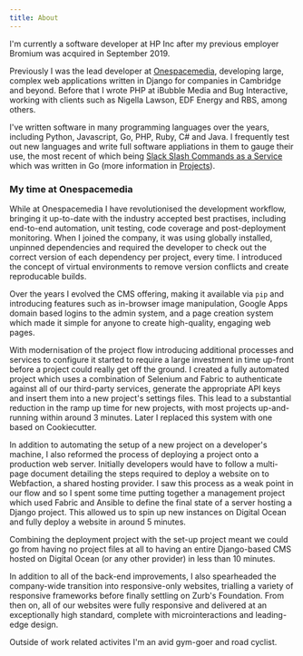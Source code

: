 ```yaml
---
title: About
---
```


I'm currently a software developer at HP Inc after my previous employer Bromium was acquired in September 2019.

Previously I was the lead developer at [Onespacemedia](http://www.onespacemedia.com/), developing large, complex web applications written in Django for companies in Cambridge and beyond. Before that I wrote PHP at iBubble Media and Bug Interactive, working with clients such as Nigella Lawson, EDF Energy and RBS, among others.

I've written software in many programming languages over the years, including Python, Javascript, Go, PHP, Ruby, C# and Java. I frequently test out new languages and write full software appliations in them to gauge their use, the most recent of which being [Slack Slash Commands as a Service](https://sscaas.eu/) which was written in Go (more information in [Projects](/projects/)).

### My time at Onespacemedia
While at Onespacemedia I have revolutionised the development workflow, bringing it up-to-date with the industry accepted best practises, including end-to-end automation, unit testing, code coverage and post-deployment monitoring.  When I joined the company, it was using globally installed, unpinned dependencies and required the developer to check out the correct version of each dependency per project, every time.  I introduced the concept of virtual environments to remove version conflicts and create reproducable builds.

Over the years I evolved the CMS offering, making it available via `pip` and introducing features such as in-browser image manipulation, Google Apps domain based logins to the admin system, and a page creation system which made it simple for anyone to create high-quality, engaging web pages.

With modernisation of the project flow introducing additional processes and services to configure it started to require a large investment in time up-front before a project could really get off the ground.  I created a fully automated project which uses a combination of Selenium and Fabric to authenticate against all of our third-party services, generate the appropriate API keys and insert them into a new project's settings files.  This lead to a substantial reduction in the ramp up time for new projects, with most projects up-and-running within around 3 minutes. Later I replaced this system with one based on Cookiecutter.

In addition to automating the setup of a new project on a developer's machine, I also reformed the process of deploying a project onto a production web server.  Initially developers would have to follow a multi-page document detailing the steps required to deploy a website on to Webfaction, a shared hosting provider.  I saw this process as a weak point in our flow and so I spent some time putting together a management project which used Fabric and Ansible to define the final state of a server hosting a Django project.  This allowed us to spin up new instances on Digital Ocean and fully deploy a website in around 5 minutes.

Combining the deployment project with the set-up project meant we could go from having no project files at all to having an entire Django-based CMS hosted on Digital Ocean (or any other provider) in less than 10 minutes.

In addition to all of the back-end improvements, I also spearheaded the company-wide transition into responsive-only websites, trialling a variety of responsive frameworks before finally settling on Zurb's Foundation.  From then on, all of our websites were fully responsive and delivered at an exceptionally high standard, complete with microinteractions and leading-edge design. 

Outside of work related activites I'm an avid gym-goer and road cyclist.
